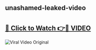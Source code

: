 ## unashamed-leaked-video 

# <h2><a href="http://freeplayer.one?title=unashamed-leaked-video&ref=21J">🔗 Click to Watch 👉🔴 VIDEO</a></h2>

<a href="http://freeplayer.one?title=unashamed-leaked-video&ref=21J" rel="nofollow" data-target="animated-image.originalLink"><img src="https://i.ibb.co.com/xMMVF88/686577567.gif" alt="Viral Video Original" style="max-width: 100%; display: inline-block;" data-target="animated-image.originalImage"></a>

